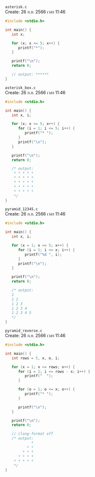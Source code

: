 `asterisk.c`<br>
Create: 26 ก.ย. 2566 เวลา 11:46<br>
```c
#include <stdio.h>

int main() {
   int x;

   for (x; x <= 5; x++) {
      printf("*");
   }

   printf("\n");
   return 0;

   // output: ******
}

```
`asterisk_box.c`<br>
Create: 26 ก.ย. 2566 เวลา 11:46<br>
```c
#include <stdio.h>

int main() {
   int x, i;

   for (x; x <= 5; x++) {
      for (i = 1; i <= 5; i++) {
         printf("* ");
      }
      printf("\n");
   }

   printf("\n");
   return 0;

   /* output:
    * * * * *
    * * * * *
    * * * * *
    * * * * *
    * * * * *
    */
}

```
`pyramid_12345.c`<br>
Create: 26 ก.ย. 2566 เวลา 11:46<br>
```c
#include <stdio.h>

int main() {
   int x, i;

   for (x = 1; x <= 5; x++) {
      for (i = 1; i <= x; i++) {
         printf("%d ", i);
      }
      printf("\n");
   }

   printf("\n");
   return 0;

   /* output:
   1
   1 2
   1 2 3
   1 2 3 4
   1 2 3 4 5
   */
}

```
`pyramid_reverse.c`<br>
Create: 26 ก.ย. 2566 เวลา 11:46<br>
```c
#include <stdio.h>

int main() {
   int rows = 5, x, o, i;

   for (x = 1; x <= rows; x++) {
      for (i = 1; i <= rows - x; i++) {
         printf("  ");
      }

      for (o = 1; o <= x; o++) {
         printf("* ");
      }

      printf("\n");
   }

   printf("\n");
   return 0;

   // clang-format off
   /* output:
            *
          * *
        * * *
      * * * *
    * * * * *
    */
}

```
